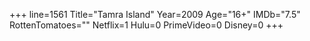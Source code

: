 +++
line=1561
Title="Tamra Island"
Year=2009
Age="16+"
IMDb="7.5"
RottenTomatoes=""
Netflix=1
Hulu=0
PrimeVideo=0
Disney=0
+++

